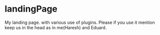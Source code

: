 # landingPage
My landing page. with various use of plugins. Please if you use it mention keep us in the head as in me(Haresh) and Eduard.
